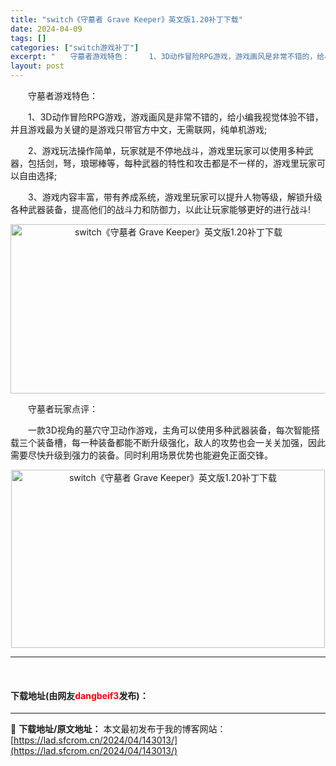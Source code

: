 ```yaml
---
title: "switch《守墓者 Grave Keeper》英文版1.20补丁下载"
date: 2024-04-09
tags: []
categories: ["switch游戏补丁"]
excerpt: "　　守墓者游戏特色： 　　1、3D动作冒险RPG游戏，游戏画风是非常不错的，给小编我视觉体验不错，并且游戏最为关键的是游戏只带官方中文，无需联网，纯单机游戏; 　　2、游戏玩法操作简单，玩家就是不停地战斗，游戏里玩家可以使用多种武器，包括剑，弩，琅琊棒等，每种武器的特性和攻击都是不一样的，游戏里玩家&hellip;"
layout: post
---
```


 <p>　　守墓者游戏特色：</p> <p>　　1、3D动作冒险RPG游戏，游戏画风是非常不错的，给小编我视觉体验不错，并且游戏最为关键的是游戏只带官方中文，无需联网，纯单机游戏;</p> <p>　　2、游戏玩法操作简单，玩家就是不停地战斗，游戏里玩家可以使用多种武器，包括剑，弩，琅琊棒等，每种武器的特性和攻击都是不一样的，游戏里玩家可以自由选择;</p> <p>　　3、游戏内容丰富，带有养成系统，游戏里玩家可以提升人物等级，解锁升级各种武器装备，提高他们的战斗力和防御力，以此让玩家能够更好的进行战斗!</p> <p style="text-align: center;"><img src="https://lad.sfcrom.cn/wp-content/uploads/2024/04/20240409_66152d38a582e.webp" style="width: 522px; height: 271px;" alt="switch《守墓者 Grave Keeper》英文版1.20补丁下载" /></p> <p>　　守墓者玩家点评：</p> <p>　　一款3D视角的墓穴守卫动作游戏，主角可以使用多种武器装备，每次智能搭载三个装备槽，每一种装备都能不断升级强化，敌人的攻势也会一关关加强，因此需要尽快升级到强力的装备。同时利用场景优势也能避免正面交锋。</p> <p style="text-align: center;"><img src="https://lad.sfcrom.cn/wp-content/uploads/2024/04/20240409_66152d3904e61.webp" style="width: 502px; height: 285px;" alt="switch《守墓者 Grave Keeper》英文版1.20补丁下载" /></p> <hr /> <p>&nbsp;</p> <p><h4>下载地址(由网友<font color="red">dangbeif3</font>发布)：</h4></p> 

---
📖 **下载地址/原文地址：** 本文最初发布于我的博客网站：[https://lad.sfcrom.cn/2024/04/143013/](https://lad.sfcrom.cn/2024/04/143013/)
